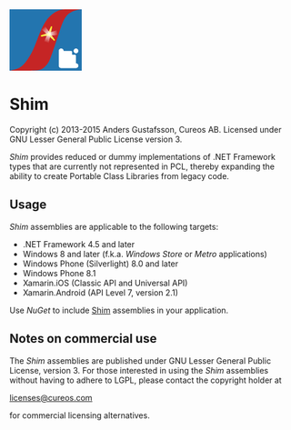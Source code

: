<img src="NuGet/shim.png" alt="CSShim logo" height="108" />

Shim
=======

Copyright (c) 2013-2015 Anders Gustafsson, Cureos AB. Licensed under GNU Lesser General Public License version 3.<br />

*Shim* provides reduced or dummy implementations of .NET Framework types that are currently not represented in PCL, thereby expanding the ability to create Portable Class Libraries from legacy code.


Usage
-----

*Shim* assemblies are applicable to the following targets:

* .NET Framework 4.5 and later
* Windows 8 and later (f.k.a. *Windows Store* or *Metro* applications)
* Windows Phone (Silverlight) 8.0 and later
* Windows Phone 8.1
* Xamarin.iOS (Classic API and Universal API)
* Xamarin.Android (API Level 7, version 2.1)

Use *NuGet* to include [Shim](https://www.nuget.org/packages/shim) assemblies in your application.


Notes on commercial use
-----------------------

The *Shim* assemblies are published under GNU Lesser General Public License, version 3.
For those interested in using the *Shim* assemblies without having to adhere to LGPL, please contact the copyright holder at

licenses@cureos.com

for commercial licensing alternatives.
